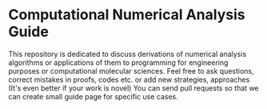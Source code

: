 # Computational Numerical Analysis Guide
This repository is dedicated to discuss derivations of numerical analysis algorithms or applications of them to programming for engineering purposes or computational molecular sciences.
Feel free to ask questions, correct mistakes in proofs, codes etc. or add new strategies, approaches (It's even better if your work is novel)
You can send pull requests so that we can create small guide page for specific use cases.

